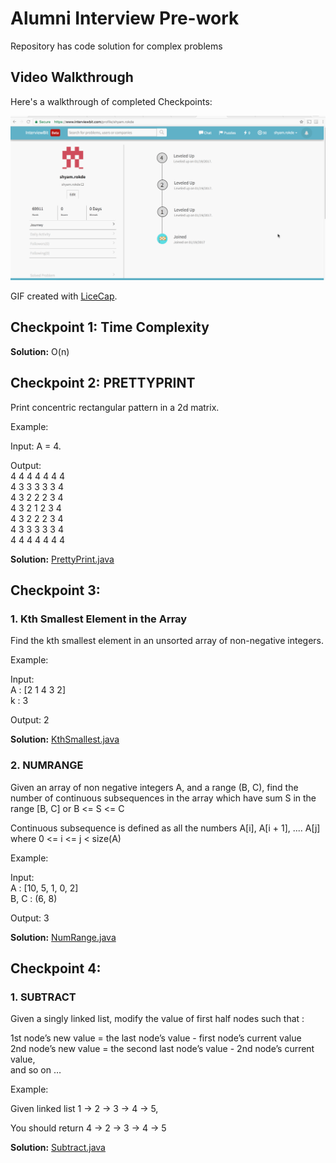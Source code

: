 # Alumni Interview Pre-work

Repository has code solution for complex problems 

## Video Walkthrough 

Here's a walkthrough of completed Checkpoints:

<img src='./interviewbit.gif' title='Video Walkthrough' width='' alt='Video Walkthrough' />

GIF created with [LiceCap](http://www.cockos.com/licecap/).

## Checkpoint 1: Time Complexity

**Solution:** O(n)

## Checkpoint 2: PRETTYPRINT

Print concentric rectangular pattern in a 2d matrix. 

Example:

Input: A = 4.  

Output:  
4 4 4 4 4 4 4  
4 3 3 3 3 3 4  
4 3 2 2 2 3 4  
4 3 2 1 2 3 4  
4 3 2 2 2 3 4  
4 3 3 3 3 3 4  
4 4 4 4 4 4 4  

**Solution:** [PrettyPrint.java](PrettyPrint.java)

## Checkpoint 3:

### 1. Kth Smallest Element in the Array

Find the kth smallest element in an unsorted array of non-negative integers.

Example:

Input:  
A : [2 1 4 3 2]  
k : 3  

Output: 2

**Solution:** [KthSmallest.java](KthSmallest.java)

### 2. NUMRANGE

Given an array of non negative integers A, and a range (B, C), find the number of continuous subsequences in the array which have sum S in the range [B, C] or B <= S <= C

Continuous subsequence is defined as all the numbers A[i], A[i + 1], .... A[j] where 0 <= i <= j < size(A)

Example:

Input:  
A : [10, 5, 1, 0, 2]  
B, C : (6, 8)  

Output: 3

**Solution:** [NumRange.java](NumRange.java)

## Checkpoint 4:

### 1. SUBTRACT

Given a singly linked list, modify the value of first half nodes such that :

1st node’s new value = the last node’s value - first node’s current value  
2nd node’s new value = the second last node’s value - 2nd node’s current value,  
and so on …

Example:

Given linked list 1 -> 2 -> 3 -> 4 -> 5,

You should return 4 -> 2 -> 3 -> 4 -> 5

**Solution:** [Subtract.java](Subtract.java)


